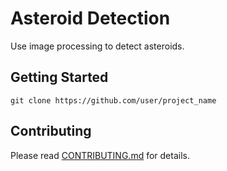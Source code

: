 # Asteroid Detection 

Use image processing to detect asteroids.

## Getting Started

```
git clone https://github.com/user/project_name
```

## Contributing

Please read [CONTRIBUTING.md]() for details.
